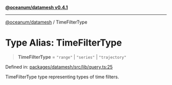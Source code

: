 [**@oceanum/datamesh v0.4.1**](../README.md)

***

[@oceanum/datamesh](../README.md) / TimeFilterType

# Type Alias: TimeFilterType

> **TimeFilterType** = `"range"` \| `"series"` \| `"trajectory"`

Defined in: [packages/datamesh/src/lib/query.ts:25](https://github.com/oceanum-io/oceanum-js/blob/6ea95bc75340e32d4166044b1046d4453dd46745/packages/datamesh/src/lib/query.ts#L25)

TimeFilterType type representing types of time filters.
